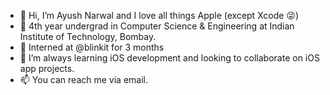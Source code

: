 - 👋 Hi, I’m Ayush Narwal and I love all things Apple (except Xcode 😜) 
- 🏫 4th year undergrad in Computer Science & Engineering at Indian Institute of Technology, Bombay.
- 🏢 Interned at @blinkit for 3 months
- 🌱 I’m always learning iOS development and looking to collaborate on iOS app projects.
- 📫 You can reach me via email.

<!---
narwalayush4/narwalayush4 is a ✨ special ✨ repository because its `README.md` (this file) appears on your GitHub profile.
You can click the Preview link to take a look at your changes.
--->
